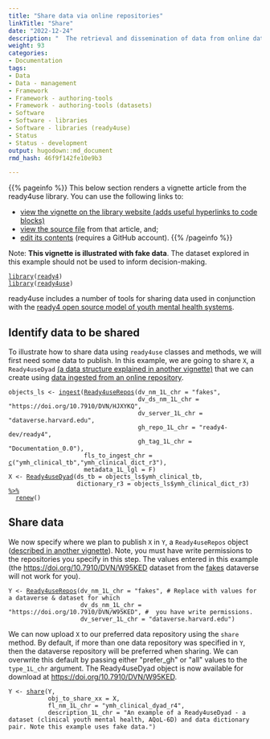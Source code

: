 ```yaml
---
title: "Share data via online repositories"
linkTitle: "Share"
date: "2022-12-24"
description: "  The retrieval and dissemination of data from online data repositories is an essential enabler of open source modelling. This tutorial describes how a module from the ready4use R package can help you to manage this process."
weight: 93
categories: 
- Documentation
tags: 
- Data
- Data - management
- Framework
- Framework - authoring-tools
- Framework - authoring-tools (datasets)
- Software
- Software - libraries
- Software - libraries (ready4use)
- Status
- Status - development
output: hugodown::md_document
rmd_hash: 46f9f142fe10e9b3

---
```


{{% pageinfo %}} This below section renders a vignette article from the ready4use library. You can use the following links to:

-   [view the vignette on the library website (adds useful hyperlinks to code blocks)](https://ready4-dev.github.io/ready4use/articles/V_01.html)
-   [view the source file](https://github.com/ready4-dev/ready4use/blob/master/vignettes/V_01.Rmd) from that article, and;
-   [edit its contents](https://github.com/ready4-dev/ready4use/edit/master/vignettes/V_01.Rmd) (requires a GitHub account). {{% /pageinfo %}}

<div class="highlight">

</div>

<div class="highlight">

</div>

Note: **This vignette is illustrated with fake data**. The dataset explored in this example should not be used to inform decision-making.

<div class="highlight">

<pre class='chroma'><code class='language-r' data-lang='r'><span><span class='kr'><a href='https://rdrr.io/r/base/library.html'>library</a></span><span class='o'>(</span><span class='nv'><a href='https://ready4-dev.github.io/ready4/'>ready4</a></span><span class='o'>)</span></span>
<span><span class='kr'><a href='https://rdrr.io/r/base/library.html'>library</a></span><span class='o'>(</span><span class='nv'><a href='https://ready4-dev.github.io/ready4use/'>ready4use</a></span><span class='o'>)</span></span></code></pre>

</div>

ready4use includes a number of tools for sharing data used in conjunction with the [ready4 open source model of youth mental health systems](https://www.ready4-dev.com).

## Identify data to be shared

To illustrate how to share data using `ready4use` classes and methods, we will first need some data to publish. In this example, we are going to share `X`, a `Ready4useDyad` [(a data structure explained in another vignette)](https://ready4-dev.github.io/ready4use/V_02.html) that we can create using [data ingested from an online repository](https://ready4-dev.github.io/ready4use/V_03.html).

<div class="highlight">

<pre class='chroma'><code class='language-r' data-lang='r'><span><span class='nv'>objects_ls</span> <span class='o'>&lt;-</span> <span class='nf'><a href='https://ready4-dev.github.io/ready4/reference/ingest-methods.html'>ingest</a></span><span class='o'>(</span><span class='nf'><a href='https://ready4-dev.github.io/ready4use/reference/Ready4useRepos-class.html'>Ready4useRepos</a></span><span class='o'>(</span>dv_nm_1L_chr <span class='o'>=</span> <span class='s'>"fakes"</span>,</span>
<span>                                    dv_ds_nm_1L_chr <span class='o'>=</span> <span class='s'>"https://doi.org/10.7910/DVN/HJXYKQ"</span>,</span>
<span>                                    dv_server_1L_chr <span class='o'>=</span> <span class='s'>"dataverse.harvard.edu"</span>,</span>
<span>                                    gh_repo_1L_chr <span class='o'>=</span> <span class='s'>"ready4-dev/ready4"</span>,</span>
<span>                                    gh_tag_1L_chr <span class='o'>=</span> <span class='s'>"Documentation_0.0"</span><span class='o'>)</span>,</span>
<span>                     fls_to_ingest_chr <span class='o'>=</span> <span class='nf'><a href='https://rdrr.io/r/base/c.html'>c</a></span><span class='o'>(</span><span class='s'>"ymh_clinical_tb"</span>,<span class='s'>"ymh_clinical_dict_r3"</span><span class='o'>)</span>,</span>
<span>                     metadata_1L_lgl <span class='o'>=</span> <span class='kc'>F</span><span class='o'>)</span></span>
<span><span class='nv'>X</span> <span class='o'>&lt;-</span> <span class='nf'><a href='https://ready4-dev.github.io/ready4use/reference/Ready4useDyad-class.html'>Ready4useDyad</a></span><span class='o'>(</span>ds_tb <span class='o'>=</span> <span class='nv'>objects_ls</span><span class='o'>$</span><span class='nv'>ymh_clinical_tb</span>,</span>
<span>                   dictionary_r3 <span class='o'>=</span> <span class='nv'>objects_ls</span><span class='o'>$</span><span class='nv'>ymh_clinical_dict_r3</span><span class='o'>)</span> <span class='o'><a href='https://magrittr.tidyverse.org/reference/pipe.html'>%&gt;%</a></span></span>
<span>  <span class='nf'><a href='https://ready4-dev.github.io/ready4/reference/renew-methods.html'>renew</a></span><span class='o'>(</span><span class='o'>)</span></span></code></pre>

</div>

## Share data

We now specify where we plan to publish `X` in `Y`, a `Ready4useRepos` object ([described in another vignette](https://ready4-dev.github.io/ready4use/V_03.html)). Note, you must have write permissions to the repositories you specify in this step. The values entered in this example (the <https://doi.org/10.7910/DVN/W95KED> dataset from the [fakes](https://dataverse.harvard.edu/dataverse/fakes) dataverse will not work for you).

<div class="highlight">

<pre class='chroma'><code class='language-r' data-lang='r'><span><span class='nv'>Y</span> <span class='o'>&lt;-</span> <span class='nf'><a href='https://ready4-dev.github.io/ready4use/reference/Ready4useRepos-class.html'>Ready4useRepos</a></span><span class='o'>(</span>dv_nm_1L_chr <span class='o'>=</span> <span class='s'>"fakes"</span>, <span class='c'># Replace with values for a dataverse &amp; dataset for which</span></span>
<span>                    dv_ds_nm_1L_chr <span class='o'>=</span> <span class='s'>"https://doi.org/10.7910/DVN/W95KED"</span>, <span class='c'>#  you have write permissions.</span></span>
<span>                    dv_server_1L_chr <span class='o'>=</span> <span class='s'>"dataverse.harvard.edu"</span><span class='o'>)</span></span></code></pre>

</div>

We can now upload `X` to our preferred data repository using the `share` method. By default, if more than one data repository was specified in `Y`, then the dataverse repository will be preferred when sharing. We can overwrite this default by passing either "prefer_gh" or "all" values to the `type_1L_chr` argument. The Ready4useDyad object is now available for download at <https://doi.org/10.7910/DVN/W95KED>.

<div class="highlight">

<pre class='chroma'><code class='language-r' data-lang='r'><span><span class='nv'>Y</span> <span class='o'>&lt;-</span> <span class='nf'><a href='https://ready4-dev.github.io/ready4/reference/share-methods.html'>share</a></span><span class='o'>(</span><span class='nv'>Y</span>,</span>
<span>           obj_to_share_xx <span class='o'>=</span> <span class='nv'>X</span>,</span>
<span>           fl_nm_1L_chr <span class='o'>=</span> <span class='s'>"ymh_clinical_dyad_r4"</span>,</span>
<span>           description_1L_chr <span class='o'>=</span> <span class='s'>"An example of a Ready4useDyad - a dataset (clinical youth mental health, AQoL-6D) and data dictionary pair. Note this example uses fake data."</span><span class='o'>)</span></span></code></pre>

</div>

